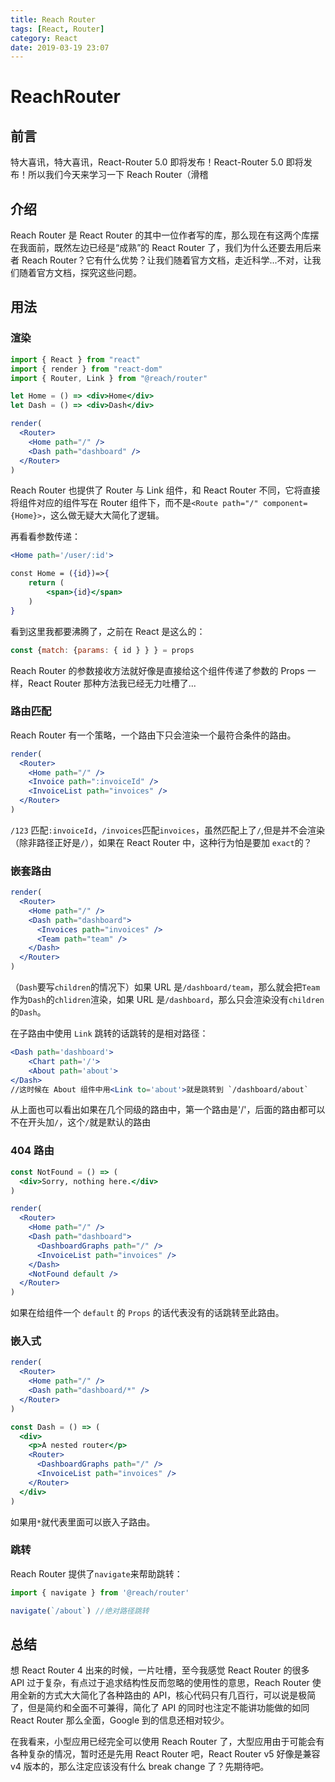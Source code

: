 ```yaml
---
title: Reach Router
tags: [React, Router]
category: React
date: 2019-03-19 23:07
---
```


# ReachRouter

## 前言

特大喜讯，特大喜讯，React-Router 5.0 即将发布！React-Router 5.0 即将发布！所以我们今天来学习一下 Reach Router（滑稽

## 介绍

Reach Router 是 React Router 的其中一位作者写的库，那么现在有这两个库摆在我面前，既然左边已经是“成熟”的 React Router 了，我们为什么还要去用后来者 Reach Router？它有什么优势？让我们随着官方文档，走近科学...不对，让我们随着官方文档，探究这些问题。

## 用法

### 渲染

``` jsx
import { React } from "react"
import { render } from "react-dom"
import { Router, Link } from "@reach/router"

let Home = () => <div>Home</div>
let Dash = () => <div>Dash</div>

render(
  <Router>
    <Home path="/" />
    <Dash path="dashboard" />
  </Router>
)
```

Reach Router 也提供了 Router 与 Link 组件，和 React Router 不同，它将直接将组件对应的组件写在 Router 组件下，而不是`<Route path="/" component={Home}>`，这么做无疑大大简化了逻辑。

再看看参数传递：

``` jsx
<Home path='/user/:id'>

const Home = ({id})=>{
    return (
        <span>{id}</span>
    )
}
```

看到这里我都要沸腾了，之前在 React 是这么的：

``` jsx
const {match: {params: { id } } } = props
```

Reach Router 的参数接收方法就好像是直接给这个组件传递了参数的 Props 一样，React Router 那种方法我已经无力吐槽了...

### 路由匹配

Reach Router 有一个策略，一个路由下只会渲染一个最符合条件的路由。

``` jsx
render(
  <Router>
    <Home path="/" />
    <Invoice path=":invoiceId" />
    <InvoiceList path="invoices" />
  </Router>
)
```

`/123` 匹配`:invoiceId`，`/invoices`匹配`invoices`，虽然匹配上了`/`,但是并不会渲染（除非路径正好是`/`），如果在 React Router 中，这种行为怕是要加 `exact`的？

### 嵌套路由

``` jsx
render(
  <Router>
    <Home path="/" />
    <Dash path="dashboard">
      <Invoices path="invoices" />
      <Team path="team" />
    </Dash>
  </Router>
)
```

（`Dash`要写`children`的情况下）如果 URL 是`/dashboard/team`，那么就会把`Team`作为`Dash`的`chlidren`渲染，如果 URL 是`/dashboard`，那么只会渲染没有`children`的`Dash`。

在子路由中使用 `Link` 跳转的话跳转的是相对路径：

``` jsx
<Dash path='dashboard'>
    <Chart path='/'>
    <About path='about'>
</Dash>
//这时候在 About 组件中用<Link to='about'>就是跳转到 `/dashboard/about`
```

从上面也可以看出如果在几个同级的路由中，第一个路由是'/'，后面的路由都可以不在开头加`/`，这个`/`就是默认的路由

### 404 路由

``` jsx
const NotFound = () => (
  <div>Sorry, nothing here.</div>
)

render(
  <Router>
    <Home path="/" />
    <Dash path="dashboard">
      <DashboardGraphs path="/" />
      <InvoiceList path="invoices" />
    </Dash>
    <NotFound default />
  </Router>
)
```

如果在给组件一个 `default` 的 `Props` 的话代表没有的话跳转至此路由。

### 嵌入式

``` jsx
render(
  <Router>
    <Home path="/" />
    <Dash path="dashboard/*" />
  </Router>
)

const Dash = () => (
  <div>
    <p>A nested router</p>
    <Router>
      <DashboardGraphs path="/" />
      <InvoiceList path="invoices" />
    </Router>
  </div>
)
```

如果用`*`就代表里面可以嵌入子路由。

### 跳转

Reach Router 提供了`navigate`来帮助跳转：

``` jsx
import { navigate } from '@reach/router'

navigate(`/about`) //绝对路径跳转
```

## 总结

想 React Router 4 出来的时候，一片吐槽，至今我感觉 React Router 的很多 API 过于复杂，有点过于追求结构性反而忽略的使用性的意思，Reach Router 使用全新的方式大大简化了各种路由的 API，核心代码只有几百行，可以说是极简了，但是简约和全面不可兼得，简化了 API 的同时也注定不能讲功能做的如同 React Router 那么全面，Google 到的信息还相对较少。

在我看来，小型应用已经完全可以使用 Reach Router 了，大型应用由于可能会有各种复杂的情况，暂时还是先用 React Router 吧，React Router v5 好像是兼容 v4 版本的，那么注定应该没有什么 break change 了？先期待吧。
